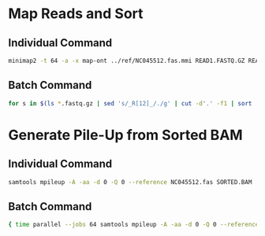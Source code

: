 # Map Reads and Sort
## Individual Command
```bash
minimap2 -t 64 -a -x map-ont ../ref/NC045512.fas.mmi READ1.FASTQ.GZ READ2.FASTQ.GZ | samtools sort --threads 64 -o SORTED.BAM
```

## Batch Command
```bash
for s in $(ls *.fastq.gz | sed 's/_R[12]_/./g' | cut -d'.' -f1 | sort | uniq); do { time ( minimap2 -t 64 -a -x map-ont ../ref/NC045512.fas.mmi $s*.fastq.gz | samtools sort --threads 64 -o $s.sorted.bam ) ; } 2> $s.log.1.map.log ; done
```

# Generate Pile-Up from Sorted BAM
## Individual Command
```bash
samtools mpileup -A -aa -d 0 -Q 0 --reference NC045512.fas SORTED.BAM | pigz -9 -p 64 > PILEUP.TXT.GZ
```

## Batch Command
```bash
{ time parallel --jobs 64 samtools mpileup -A -aa -d 0 -Q 0 --reference ../ref/NC045512.fas {}.sorted.bam "|" pigz -9 -p 64 ">" {}.sorted.pileup.txt.gz "2>" {}.log.2.pileup.log ::: $(ls *.fastq.gz | sed 's/_R[12]_/./g' | cut -d'.' -f1 | sort | uniq) ; } 2> pileup.time.log
```
